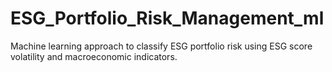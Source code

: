 # ESG_Portfolio_Risk_Management_ml
Machine learning approach to classify ESG portfolio risk using ESG score volatility and macroeconomic indicators.
